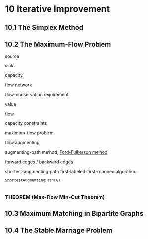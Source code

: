 # 10 Iterative Improvement


## 10.1 The Simplex Method



## 10.2 The Maximum-Flow Problem


source

sink

capacity

flow network

flow-conservation requirement

value

flow

capacity constraints

maximum-flow problem

flow augmenting

augmenting-path method, [Ford-Fulkerson method](https://en.wikipedia.org/wiki/Ford–Fulkerson_algorithm)

forward edges / backward edges

shortest-augmenting-path first-labeled-first-scanned algorithm.

```
ShortestAugmentingPath(G)


```


### THEOREM (Max-Flow Min-Cut Theorem)


## 10.3 Maximum Matching in Bipartite Graphs



## 10.4 The Stable Marriage Problem
